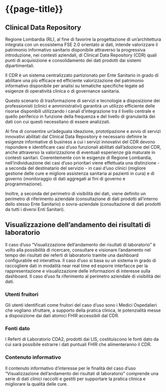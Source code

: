 # {{page-title}}

## Clinical Data Repository
Regione Lombardia (RL), al fine di favorire la progettazione di un’architettura integrata con un ecosistema FSE 2.0 orientato ai dati, intende valorizzare il patrimonio informativo sanitario disponibile attraverso la progressiva introduzione, nei contesti aziendali, di Clinical Data Repository (CDR) quali punti di acquisizione e consolidamento dei dati prodotti dai sistemi dipartimentali. 

Il CDR è un sistema centralizzato partizionato per Ente Sanitario in grado di abilitare una più efficace ed efficiente valorizzazione del patrimonio informativo disponibile per analisi su tematiche specifiche legate ad esigenze di operatività clinica o di governance sanitaria.

Questo scenario di trasformazione di servizi e tecnologie a disposizione dei professionisti (clinici e amministrativi) garantirà un utilizzo efficiente delle risorse disponibili utilizzando i canali d’integrazione tra il livello centrale e quello periferico in funzione della frequenza e del livello di granularità dei dati con cui questi necessitano di essere analizzati.

Al fine di consentire un’adeguata ideazione, prototipazione e avvio di servizi innovativi abilitati dal Clinical Data Repository è necessario definire le esigenze informative di business a cui i servizi innovativi del CDR devono rispondere e identificare casi d’uso funzionali abilitati dall’adozione del CDR, anche attraverso la valorizzazione di eventuali esperienze già maturate in contesti sanitari. Coerentemente con le esigenze di Regione Lombardia, nell’individuazione dei casi d’uso prioritari viene effettuata una distinzione - a seconda del destinatario del servizio - in casi d’uso clinici (migliore gestione delle cure e migliore assistenza sanitaria ai pazienti in cura) e di governo (monitoraggio di dati aggregati ai fini di governo e programmazione). 

Inoltre, a seconda del perimetro di visibilità dei dati, viene definito un perimetro di riferimento aziendale (consultazione di dati prodotti all’interno dello stesso Ente Sanitario) o sovra-aziendale (consultazione di dati prodotti da tutti i diversi Enti Sanitari).

## Visualizzazione dell’andamento dei risultati di laboratorio
Il caso d’uso “Visualizzazione dell’andamento dei risultati di laboratorio” è volto alla possibilità di ricercare, consultare e visionare l’andamento nel tempo dei risultati dei referti di laboratorio tramite una dashboard configurabile ed interattiva. Il caso d’uso si basa su un sistema in grado di raccogliere dati in modalità near real time ed esporre interfacce per la rappresentazione e visualizzazione delle informazioni di interesse sulla dashboard. Il caso d’uso fa riferimento al perimetro aziendale di visibilità dei dati.

### Utenti fruitori
Gli utenti identificati come fruitori del caso d’uso sono i Medici Ospedalieri che vogliano sfruttare, a supporto della pratica clinica, le potenzialità messe a disposizione dai dati atomici FHIR accessibili dal CDR. 

### Fonti dato 
I Referti di Laboratorio CDA2, prodotti dai LIS, costituiscono le fonti dato da cui sarà possibile estrarre i dati puntuali FHIR che alimenteranno il CDR.

### Contenuto informativo 
Il contenuto informativo d’interesse per le finalità del caso d’uso “Visualizzazione dell’andamento dei risultati di laboratorio” comprende una serie di dati clinici raccolti e gestiti per supportare la pratica clinica e migliorare la qualità delle cure.